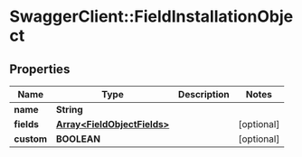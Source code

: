 # SwaggerClient::FieldInstallationObject

## Properties
Name | Type | Description | Notes
------------ | ------------- | ------------- | -------------
**name** | **String** |  | 
**fields** | [**Array&lt;FieldObjectFields&gt;**](FieldObjectFields.md) |  | [optional] 
**custom** | **BOOLEAN** |  | [optional] 


